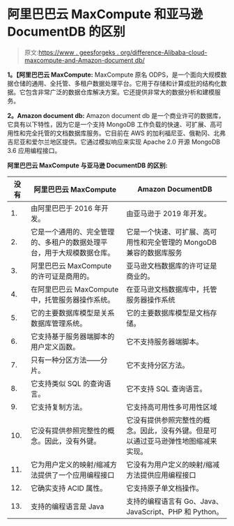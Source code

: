 # 阿里巴巴云 MaxCompute 和亚马逊 DocumentDB 的区别

> 原文:[https://www . geesforgeks . org/difference-Alibaba-cloud-maxcompute-and-Amazon-document db/](https://www.geeksforgeeks.org/difference-between-alibaba-cloud-maxcompute-and-amazon-documentdb/)

**1。【阿里巴巴云 MaxCompute:**
MaxCompute 原名 ODPS，是一个面向大规模数据仓储的通用、全托管、多租户数据处理平台。它用于存储和计算成批的结构化数据。它包含非常广泛的数据仓库解决方案。它还提供非常大的数据分析和建模服务。

**2。Amazon document db:**
Amazon document db 是一个商业许可的数据库，它具有以下特性，因为它是一个支持 MongoDB 工作负载的快速、可扩展、高可用性和完全托管的文档数据库服务。它目前在 AWS 的加利福尼亚、俄勒冈、北弗吉尼亚和爱尔兰地区提供。它通过模拟响应来实现 Apache 2.0 开源 MongoDB 3.6 应用编程接口。

**阿里巴巴云 MaxCompute 与亚马逊 DocumentDB 的区别:**

<center>

| 没有 | 阿里巴巴云 MaxCompute | Amazon DocumentDB |
| --- | --- | --- |
| 1. | 由阿里巴巴于 2016 年开发。 | 由亚马逊于 2019 年开发。 |
| 2. | 它是一个通用的、完全管理的、多租户的数据处理平台，用于大规模数据仓库。 | 它是一个快速、可扩展、高可用性和完全管理的 MongoDB 兼容的数据库服务 |
| 3. | 阿里巴巴云 MaxCompute 的许可证是商用的。 | 亚马逊文档数据库的许可证是商业的。 |
| 4. | 在阿里巴巴云 MaxCompute 中，托管服务器操作系统。 | 在亚马逊文档数据库中，托管服务器操作系统 |
| 5. | 它的主要数据库模型是关系数据库管理系统。 | 它的主要数据库模型是文档存储。 |
| 6. | 它支持基于服务器端脚本的用户定义函数。 | 它不支持服务器端脚本。 |
| 7. | 只有一种分区方法——分片。 | 它不支持分区方法。 |
| 8. | 它支持类似 SQL 的查询语言。 | 它不支持 SQL 查询语言。 |
| 9. | 它支持复制方法。 | 它支持高可用性多可用性区域 |
| 10. | 它没有提供参照完整性的概念。因此，没有外键。 | 它没有提供参照完整性的概念。因此，没有外键。但是可以通过亚马逊弹性地图缩减来实现。 |
| 11. | 它为用户定义的映射/缩减方法提供了一个应用编程接口 | 它没有为用户定义的映射/缩减方法提供应用编程接口 |
| 12. | 它确实支持 ACID 属性。 | 它支持原子单文档操作。 |
| 13.  | 支持的编程语言是 Java | 支持的编程语言有 Go、Java、JavaScript、PHP 和 Python。 |

</center>